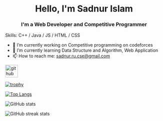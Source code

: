 <h1 align="center"> Hello, I'm Sadnur Islam</h1>
<h3 align ="center"> I'm a Web Developer and Competitive Programmer</h3>


Skills: C++ / Java / JS / HTML / CSS

- 🔭 I’m currently working on Competitive programming on codeforces 
- 🌱 I’m currently learning Data Structure and Algorithm, Web Application 
- 📫 How to reach me: sadnur.ru.cse@gmail.com 


[<img src='https://cdn.jsdelivr.net/npm/simple-icons@3.0.1/icons/github.svg' alt='github' height='40'>](https://github.com/SadnurIslam)  

[![trophy](https://github-profile-trophy.vercel.app/?username=SadnurIslam)](https://github.com/ryo-ma/github-profile-trophy)

[![Top Langs](https://github-readme-stats.vercel.app/api/top-langs/?username=SadnurIslam)](https://github.com/anuraghazra/github-readme-stats)

![GitHub stats](https://github-readme-stats.vercel.app/api?username=SadnurIslam&show_icons=true&count_private=true)  

![GitHub streak stats](https://streak-stats.demolab.com/?user=SadnurIslam)  

